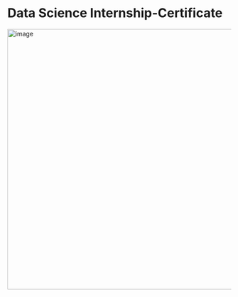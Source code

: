 # Data Science Internship-Certificate
<img width="585" alt="image" src="https://user-images.githubusercontent.com/92674021/214808159-a7f6f019-59c9-41bb-a231-0333f20b2be4.png">
